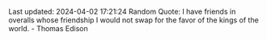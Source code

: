 Last updated: 2024-04-02 17:21:24
Random Quote: I have friends in overalls whose friendship I would not swap for the favor of the kings of the world. - Thomas Edison